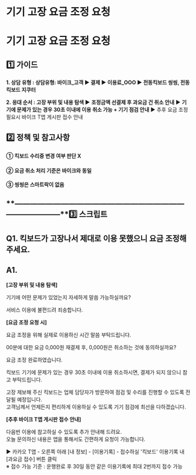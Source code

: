 # 기기 고장 요금 조정 요청

**기기 고장 요금 조정 요청**
==================

**1️⃣ 가이드**
-----------

**1. 상담 유형 : **상담유형: 바이크\_고객 ▶ 결제 ▶ 이용료\_OOO ▶ 전동킥보드 씽씽, 전동킥보드 지쿠터****

**2. 응대 순서 : 고장 부위 및 내용 탐색 ▶** **조정금액 선결제 후 과요금 건 취소 안내** ▶ **기기에 문제가 있는 경우 30초 이내에 이용 취소 가능 + 기기 점검 안내** ▶ 추후 요금 조정 필요시 바이크 T앱 게시판 접수 안내

**2️⃣ 정책 및 참고사항**
-----------------

#### **① 킥보드 수리중 변경 여부 판단 X**

#### **② 요금 취소 처리 기준은 바이크와 동일**

**③ 씽씽은 스마트락이 없음**

**―****―****―****―****―****―****―****―****―****―****―****―****―****―****―****―****―****―****―****―****―****―****―****―****―****―****―****―****―****3️⃣ 스크립트**
-------------------------------------------------------------------------------------------------------------------------------------------------------------

**Q1. 킥보드가 고장나서 제대로 이용 못했으니 요금 조정해 주세요.**
-----------------------------------------

**A1.**
-------

**[고장 부위 및 내용 탐색]**

기기에 어떤 문제가 있었는지 자세하게 말씀 가능하실까요?  
  
서비스 이용에 불편드려 죄송합니다.

**[요금 조정 요청 시]**

요금 조정을 위해 실제로 이용하신 시간 말씀 부탁드립니다.  
  
00분에 대한 요금 0,000원 재결제 후, 0,000원은 취소하는 것에 동의하실까요?  
  
요금 조정 완료하였습니다.  
  
킥보드 기기에 문제가 있는 경우 30초 이내에 이용 취소하시면, 결제가 되지 않으니 참고 부탁드립니다.  
  
고장 제보해 주신 킥보드는 업체 담당자가 방문하여 점검 및 수리를 진행할 수 있도록 전달될 예정입니다.   
고객님께서 언제든지 편리하게 이용하실 수 있도록 기기 점검에 최선을 다하겠습니다.

**[추후 바이크 T앱 게시판 접수 안내]**

다음번 이용에 참고하실 수 있도록 추가 안내해 드려요.  
오늘 문의하신 내용은 앱을 통해서도 간편하게 요청이 가능합니다.  
  
▶ 카카오 T앱 - 오른쪽 아래 [내 정보] - [이용기록] - 접수하실 '킥보드' 이용기록 내 [과요금 접수] 버튼 클릭  
※ 접수 가능 기준 : 운행완료 후 30일 동안 같은 이용기록에 최대 2번까지 접수 가능